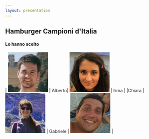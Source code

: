```yaml
---
layout: presentation
---
```


## Hamburger Campioni d'Italia

#### Lo hanno scelto

| ![Alberto](./images/Alberto.jpg) | Alberto| ![Irma](./images/Irma.jpeg) | Irma |
|Chiara | ![Chiara](./images/Chiara.jpg) | Gabriele | ![Gabriele](./images/Gabriele.jpeg) |
